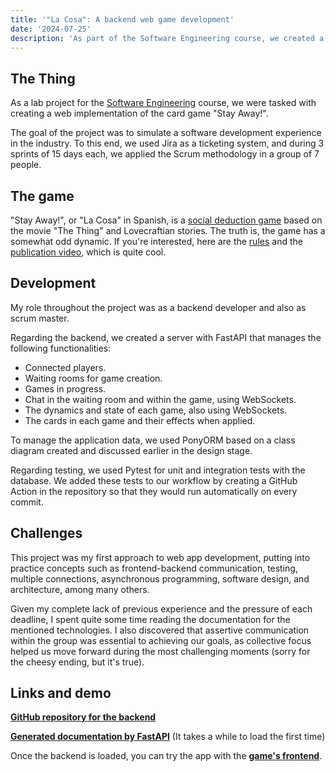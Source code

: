 ```yaml
---
title: '"La Cosa": A backend web game development'
date: '2024-07-25'
description: 'As part of the Software Engineering course, we created a web version of the card game "The Thing". Applying Scrum, we used FastAPI for the backend and PonyORM for data management. During the project, I worked as a backend developer and scrum master, facing various technical and collaboration challenges. We include links to the GitHub repository, the generated documentation, and a demo of the game.'
---
```


## The Thing

As a lab project for the [Software Engineering](https://www.famaf.unc.edu.ar/documents/4409/Ingenier%C3%ADa_del_Software_I_LCC.pdf) course, we were tasked with creating a web implementation of the card game "Stay Away!".

The goal of the project was to simulate a software development experience in the industry. To this end, we used Jira as a ticketing system, and during 3 sprints of 15 days each, we applied the Scrum methodology in a group of 7 people.

## The game

"Stay Away!", or "La Cosa" in Spanish, is a [social deduction game](https://en.wikipedia.org/wiki/Social_deduction_game) based on the movie "The Thing" and Lovecraftian stories. The truth is, the game has a somewhat odd dynamic. If you're interested, here are the [rules](https://drive.google.com/file/d/1OcZp60oKTge9ZDd1ImXcw81zQC9kxDLe/view?usp=sharing) and the [publication video](https://www.youtube.com/watch?v=MTqKINXKybI), which is quite cool.

## Development

My role throughout the project was as a backend developer and also as scrum master.

Regarding the backend, we created a server with FastAPI that manages the following functionalities:

- Connected players.
- Waiting rooms for game creation.
- Games in progress.
- Chat in the waiting room and within the game, using WebSockets.
- The dynamics and state of each game, also using WebSockets.
- The cards in each game and their effects when applied.

To manage the application data, we used PonyORM based on a class diagram created and discussed earlier in the design stage.

Regarding testing, we used Pytest for unit and integration tests with the database. We added these tests to our workflow by creating a GitHub Action in the repository so that they would run automatically on every commit.

## Challenges

This project was my first approach to web app development, putting into practice concepts such as frontend-backend communication, testing, multiple connections, asynchronous programming, software design, and architecture, among many others.

Given my complete lack of previous experience and the pressure of each deadline, I spent quite some time reading the documentation for the mentioned technologies. I also discovered that assertive communication within the group was essential to achieving our goals, as collective focus helped us move forward during the most challenging moments (sorry for the cheesy ending, but it's true).

## Links and demo

**[GitHub repository for the backend](https://github.com/TukiLaCosa/backend)**

**[Generated documentation by FastAPI](https://backend-tuki.onrender.com/docs#/)** (It takes a while to load the first time)

Once the backend is loaded, you can try the app with the **[game's frontend](https://tuki-frontend-nine.vercel.app/)**.
